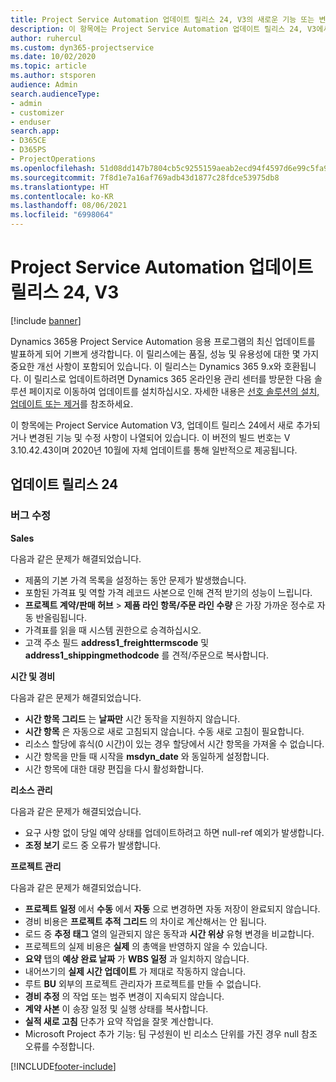 ```yaml
---
title: Project Service Automation 업데이트 릴리스 24, V3의 새로운 기능 또는 변경된 기능
description: 이 항목에는 Project Service Automation 업데이트 릴리스 24, V3에서 사용할 수 있는 기능 및 수정 사항이 나열되어 있습니다.
author: ruhercul
ms.custom: dyn365-projectservice
ms.date: 10/02/2020
ms.topic: article
ms.author: stsporen
audience: Admin
search.audienceType:
- admin
- customizer
- enduser
search.app:
- D365CE
- D365PS
- ProjectOperations
ms.openlocfilehash: 51d08dd147b7804cb5c9255159aeab2ecd94f4597d6e99c5fa92efe1246c44d0
ms.sourcegitcommit: 7f8d1e7a16af769adb43d1877c28fdce53975db8
ms.translationtype: HT
ms.contentlocale: ko-KR
ms.lasthandoff: 08/06/2021
ms.locfileid: "6998064"
---
```

# <a name="project-service-automation-update-release-24-v3"></a>Project Service Automation 업데이트 릴리스 24, V3

[!include [banner](../includes/psa-now-project-operations.md)]

Dynamics 365용 Project Service Automation 응용 프로그램의 최신 업데이트를 발표하게 되어 기쁘게 생각합니다. 이 릴리스에는 품질, 성능 및 유용성에 대한 몇 가지 중요한 개선 사항이 포함되어 있습니다. 이 릴리스는 Dynamics 365 9.x와 호환됩니다. 이 릴리스로 업데이트하려면 Dynamics 365 온라인용 관리 센터를 방문한 다음 솔루션 페이지로 이동하여 업데이트를 설치하십시오. 자세한 내용은 [선호 솔루션의 설치, 업데이트 또는 제거](/power-platform/admin/install-remove-preferred-solution)를 참조하세요.

이 항목에는 Project Service Automation V3, 업데이트 릴리스 24에서 새로 추가되거나 변경된 기능 및 수정 사항이 나열되어 있습니다. 이 버전의 빌드 번호는 V 3.10.42.43이며 2020년 10월에 자체 업데이트를 통해 일반적으로 제공됩니다.

## <a name="update-release-24"></a>업데이트 릴리스 24

### <a name="bug-fixes"></a>버그 수정

**Sales**

다음과 같은 문제가 해결되었습니다.

- 제품의 기본 가격 목록을 설정하는 동안 문제가 발생했습니다.
- 포함된 가격표 및 역할 가격 레코드 사본으로 인해 견적 받기의 성능이 느립니다.
- **프로젝트 계약/판매 허브** > **제품 라인 항목/주문 라인 수량** 은 가장 가까운 정수로 자동 반올림됩니다.
- 가격표를 읽을 때 시스템 권한으로 승격하십시오.
- 고객 주소 필드 **address1_freighttermscode** 및 **address1_shippingmethodcode** 를 견적/주문으로 복사합니다. 


**시간 및 경비**

다음과 같은 문제가 해결되었습니다.

- **시간 항목 그리드** 는 **날짜만** 시간 동작을 지원하지 않습니다.
- **시간 항목** 은 자동으로 새로 고침되지 않습니다. 수동 새로 고침이 필요합니다.
- 리소스 할당에 휴식(0 시간)이 있는 경우 할당에서 시간 항목을 가져올 수 없습니다.
- 시간 항목을 만들 때 시작을 **msdyn_date** 와 동일하게 설정합니다.
- 시간 항목에 대한 대량 편집을 다시 활성화합니다.

**리소스 관리**

다음과 같은 문제가 해결되었습니다.

- 요구 사항 없이 당일 예약 상태를 업데이트하려고 하면 null-ref 예외가 발생합니다.
- **조정 보기** 로드 중 오류가 발생합니다.


**프로젝트 관리**

다음과 같은 문제가 해결되었습니다.

- **프로젝트 일정** 에서 **수동** 에서 **자동** 으로 변경하면 자동 저장이 완료되지 않습니다.
- 경비 비용은 **프로젝트 추적 그리드** 의 차이로 계산해서는 안 됩니다.
- 로드 중 **추정 태그** 열의 일관되지 않은 동작과 **시간 위상** 유형 변경을 비교합니다.
- 프로젝트의 실제 비용은 **실제** 의 총액을 반영하지 않을 수 있습니다.
- **요약** 탭의 **예상 완료 날짜** 가 **WBS 일정** 과 일치하지 않습니다.
- 내어쓰기의 **실제 시간 업데이트** 가 제대로 작동하지 않습니다.
- 루트 **BU** 외부의 프로젝트 관리자가 프로젝트를 만들 수 없습니다.
- **경비 추정** 의 작업 또는 범주 변경이 지속되지 않습니다.
- **계약 사본** 이 송장 일정 및 실행 상태를 복사합니다.
- **실적 새로 고침** 단추가 요약 작업을 잘못 계산합니다.
- Microsoft Project 추가 기능: 팀 구성원이 빈 리소스 단위를 가진 경우 null 참조 오류를 수정합니다.



[!INCLUDE[footer-include](../includes/footer-banner.md)]